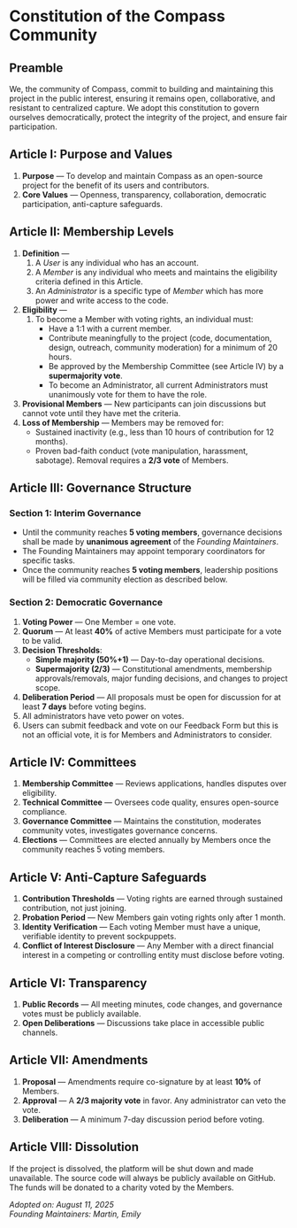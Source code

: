# Constitution of the Compass Community

## Preamble
We, the community of Compass, commit to building and maintaining this project in the public interest, ensuring it remains open, collaborative, and resistant to centralized capture. We adopt this constitution to govern ourselves democratically, protect the integrity of the project, and ensure fair participation.


## Article I: Purpose and Values

1. **Purpose** — To develop and maintain Compass as an open-source project for the benefit of its users and contributors.
2. **Core Values** — Openness, transparency, collaboration, democratic participation, anti-capture safeguards.


## Article II: Membership Levels

1. **Definition** —
    1. A *User* is any individual who has an account.
    2. A *Member* is any individual who meets and maintains the eligibility criteria defined in this Article.
    3. An *Administrator* is a specific type of *Member* which has more power and write access to the code.
2. **Eligibility** —
    1. To become a Member with voting rights, an individual must:
       - Have a 1:1 with a current member.
       - Contribute meaningfully to the project (code, documentation, design, outreach, community moderation) for a minimum of 20 hours.
       - Be approved by the Membership Committee (see Article IV) by a **supermajority vote**.
        - To become an Administrator, all current Administrators must unanimously vote for them to have the role.
3. **Provisional Members** — New participants can join discussions but cannot vote until they have met the criteria.
4. **Loss of Membership** — Members may be removed for:
    - Sustained inactivity (e.g., less than 10 hours of contribution for 12 months).
    - Proven bad-faith conduct (vote manipulation, harassment, sabotage). Removal requires a **2/3 vote** of Members.


## Article III: Governance Structure

### Section 1: Interim Governance
- Until the community reaches **5 voting members**, governance decisions shall be made by **unanimous agreement** of the *Founding Maintainers*.
- The Founding Maintainers may appoint temporary coordinators for specific tasks.
- Once the community reaches **5 voting members**, leadership positions will be filled via community election as described below.

### Section 2: Democratic Governance
1. **Voting Power** — One Member = one vote.
2. **Quorum** — At least **40%** of active Members must participate for a vote to be valid.
3. **Decision Thresholds**:
    - **Simple majority (50%+1)** — Day-to-day operational decisions.
    - **Supermajority (2/3)** — Constitutional amendments, membership approvals/removals, major funding decisions, and changes to project scope.
4. **Deliberation Period** — All proposals must be open for discussion for at least **7 days** before voting begins.
5. All administrators have veto power on votes.
6. Users can submit feedback and vote on our Feedback Form but this is not an official vote, it is for Members and Administrators to consider.


## Article IV: Committees

1. **Membership Committee** — Reviews applications, handles disputes over eligibility.
2. **Technical Committee** — Oversees code quality, ensures open-source compliance.
3. **Governance Committee** — Maintains the constitution, moderates community votes, investigates governance concerns.
4. **Elections** — Committees are elected annually by Members once the community reaches 5 voting members.


## Article V: Anti-Capture Safeguards

1. **Contribution Thresholds** — Voting rights are earned through sustained contribution, not just joining.
2. **Probation Period** — New Members gain voting rights only after 1 month.
3. **Identity Verification** — Each voting Member must have a unique, verifiable identity to prevent sockpuppets.
4. **Conflict of Interest Disclosure** — Any Member with a direct financial interest in a competing or controlling entity must disclose before voting.


## Article VI: Transparency

1. **Public Records** — All meeting minutes, code changes, and governance votes must be publicly available.
2. **Open Deliberations** — Discussions take place in accessible public channels.


## Article VII: Amendments

1. **Proposal** — Amendments require co-signature by at least **10%** of Members.
2. **Approval** — A **2/3 majority vote** in favor. Any administrator can veto the vote.
3. **Deliberation** — A minimum 7-day discussion period before voting.


## Article VIII: Dissolution

If the project is dissolved, the platform will be shut down and made unavailable. The source code will always be publicly available on GitHub. The funds will be donated to a charity voted by the Members.


*Adopted on: August 11, 2025*  
*Founding Maintainers: Martin, Emily*